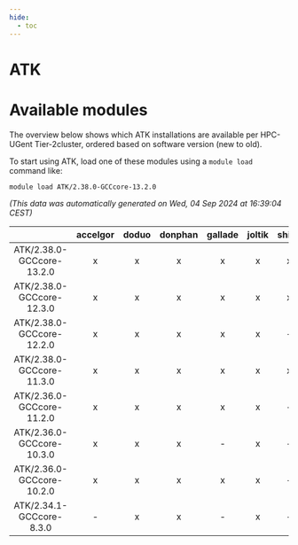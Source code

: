 ```yaml
---
hide:
  - toc
---
```


ATK
===

# Available modules


The overview below shows which ATK installations are available per HPC-UGent Tier-2cluster, ordered based on software version (new to old).

To start using ATK, load one of these modules using a `module load` command like:

```shell
module load ATK/2.38.0-GCCcore-13.2.0
```

*(This data was automatically generated on Wed, 04 Sep 2024 at 16:39:04 CEST)*  

| |accelgor|doduo|donphan|gallade|joltik|shinx|skitty|
| :---: | :---: | :---: | :---: | :---: | :---: | :---: | :---: |
|ATK/2.38.0-GCCcore-13.2.0|x|x|x|x|x|x|x|
|ATK/2.38.0-GCCcore-12.3.0|x|x|x|x|x|x|x|
|ATK/2.38.0-GCCcore-12.2.0|x|x|x|x|x|-|x|
|ATK/2.38.0-GCCcore-11.3.0|x|x|x|x|x|x|x|
|ATK/2.36.0-GCCcore-11.2.0|x|x|x|x|x|-|x|
|ATK/2.36.0-GCCcore-10.3.0|x|x|x|-|x|-|x|
|ATK/2.36.0-GCCcore-10.2.0|x|x|x|x|x|-|x|
|ATK/2.34.1-GCCcore-8.3.0|-|x|x|-|x|-|x|

